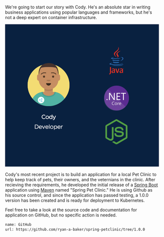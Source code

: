 We're going to start our story with Cody. He's an absolute star in writing business applications using popular languages and frameworks, but he's not a deep expert on container infrastructure.

![Cody Languages](images/cody-languages.png)

Cody's most recent project is to build an application for a local Pet Clinic to help keep track of pets, their owners, and the veternians in the clinic.  After recieving the requirements, he developed the initial release of a [Spring Boot](https://spring.io/guides/gs/spring-boot) application using [Maven](https://spring.io/guides/gs/maven/) named "Spring Pet Clinic."  He is using Github as his source control, and since the application has passed testing, a 1.0.0 version has been created and is ready for deployment to Kubernetes.  

Feel free to take a look at the source code and documentation for application on GitHub, but no specific action is needed.

```dashboard:create-dashboard
name: GitHub
url: https://github.com/ryan-a-baker/spring-petclinic/tree/1.0.0
```